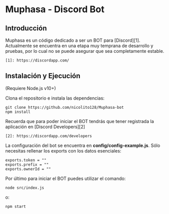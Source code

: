 Muphasa - Discord Bot
========================================================================

Introducción
------------------------------------------------------------------------

Muphasa es un código dedicado a ser un BOT para [Discord][1]. Actualmente se encuentra en una etapa muy temprana de desarrollo y pruebas, por lo cual no se puede asegurar que sea completamente estable.

    [1]: https://discordapp.com/


Instalación y Ejecución
------------------------------------------------------------------------

(Requiere Node.js v10+)

Clona el repositorio e instala las dependencias:

    git clone https://github.com/nicolito128/Muphasa-bot
    npm install

Recuerda que para poder iniciar el BOT tendrás que tener registrada la aplicación en [Discord Developers][2]

    [2]: https://discordapp.com/developers

La configuración del bot se encuentra en **config/config-example.js**. Sólo necesitas rellenar los exports con los datos esenciales:

    exports.token = ""
    exports.prefix = ""
    exports.ownerId = ""

Por último para iniciar el BOT puedes utilizar el comando:

    node src/index.js

o:

    npm start